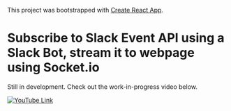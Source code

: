This project was bootstrapped with [Create React App](https://github.com/facebookincubator/create-react-app).

# Subscribe to Slack Event API using a Slack Bot, stream it to webpage using Socket.io

Still in development.
Check out the work-in-progress video below.

[![YouTube Link](http://img.youtube.com/vi/PR1WhzFJA6c/0.jpg)](https://www.youtube.com/watch?v=PR1WhzFJA6c&feature=youtu.be)

